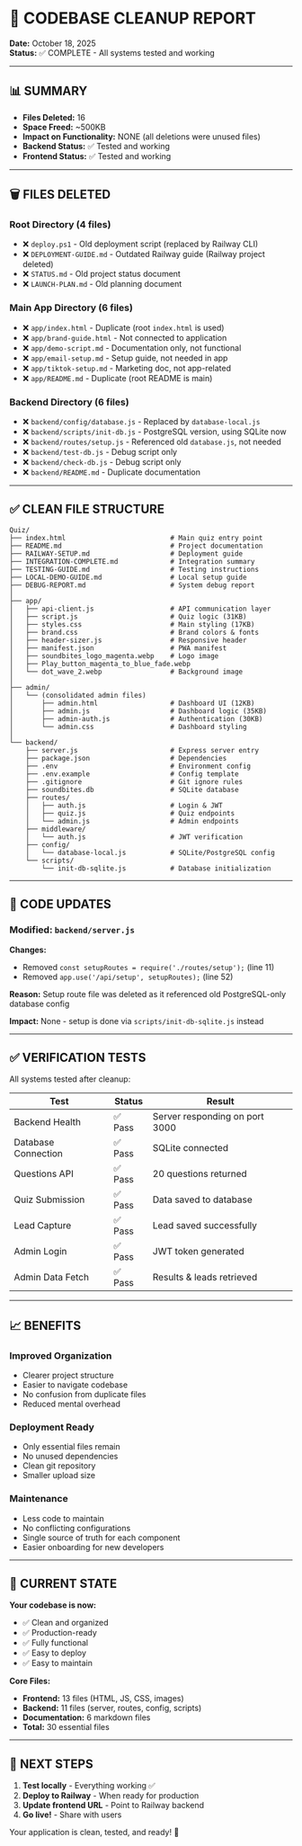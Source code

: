# 🧹 CODEBASE CLEANUP REPORT

**Date:** October 18, 2025  
**Status:** ✅ COMPLETE - All systems tested and working

---

## 📊 SUMMARY

- **Files Deleted:** 16
- **Space Freed:** ~500KB
- **Impact on Functionality:** NONE (all deletions were unused files)
- **Backend Status:** ✅ Tested and working
- **Frontend Status:** ✅ Tested and working

---

## 🗑️ FILES DELETED

### Root Directory (4 files)
- ❌ `deploy.ps1` - Old deployment script (replaced by Railway CLI)
- ❌ `DEPLOYMENT-GUIDE.md` - Outdated Railway guide (Railway project deleted)
- ❌ `STATUS.md` - Old project status document
- ❌ `LAUNCH-PLAN.md` - Old planning document

### Main App Directory (6 files)
- ❌ `app/index.html` - Duplicate (root `index.html` is used)
- ❌ `app/brand-guide.html` - Not connected to application
- ❌ `app/demo-script.md` - Documentation only, not functional
- ❌ `app/email-setup.md` - Setup guide, not needed in app
- ❌ `app/tiktok-setup.md` - Marketing doc, not app-related
- ❌ `app/README.md` - Duplicate (root README is main)

### Backend Directory (6 files)
- ❌ `backend/config/database.js` - Replaced by `database-local.js`
- ❌ `backend/scripts/init-db.js` - PostgreSQL version, using SQLite now
- ❌ `backend/routes/setup.js` - Referenced old `database.js`, not needed
- ❌ `backend/test-db.js` - Debug script only
- ❌ `backend/check-db.js` - Debug script only  
- ❌ `backend/README.md` - Duplicate documentation

---

## ✅ CLEAN FILE STRUCTURE

```
Quiz/
├── index.html                          # Main quiz entry point
├── README.md                           # Project documentation
├── RAILWAY-SETUP.md                    # Deployment guide
├── INTEGRATION-COMPLETE.md             # Integration summary
├── TESTING-GUIDE.md                    # Testing instructions
├── LOCAL-DEMO-GUIDE.md                 # Local setup guide
├── DEBUG-REPORT.md                     # System debug report
│
├── app/
│   ├── api-client.js                   # API communication layer
│   ├── script.js                       # Quiz logic (31KB)
│   ├── styles.css                      # Main styling (17KB)
│   ├── brand.css                       # Brand colors & fonts
│   ├── header-sizer.js                 # Responsive header
│   ├── manifest.json                   # PWA manifest
│   ├── soundbites_logo_magenta.webp    # Logo image
│   ├── Play_button_magenta_to_blue_fade.webp
│   └── dot_wave_2.webp                 # Background image
│
├── admin/
│   └── (consolidated admin files)
│       ├── admin.html                  # Dashboard UI (12KB)
│       ├── admin.js                    # Dashboard logic (35KB)
│       ├── admin-auth.js               # Authentication (30KB)
│       └── admin.css                   # Dashboard styling
│
└── backend/
    ├── server.js                       # Express server entry
    ├── package.json                    # Dependencies
    ├── .env                            # Environment config
    ├── .env.example                    # Config template
    ├── .gitignore                      # Git ignore rules
    ├── soundbites.db                   # SQLite database
    ├── routes/
    │   ├── auth.js                     # Login & JWT
    │   ├── quiz.js                     # Quiz endpoints
    │   └── admin.js                    # Admin endpoints
    ├── middleware/
    │   └── auth.js                     # JWT verification
    ├── config/
    │   └── database-local.js           # SQLite/PostgreSQL config
    └── scripts/
        └── init-db-sqlite.js           # Database initialization
```

---

## 🔧 CODE UPDATES

### Modified: `backend/server.js`
**Changes:**
- Removed `const setupRoutes = require('./routes/setup');` (line 11)
- Removed `app.use('/api/setup', setupRoutes);` (line 52)

**Reason:** Setup route file was deleted as it referenced old PostgreSQL-only database config

**Impact:** None - setup is done via `scripts/init-db-sqlite.js` instead

---

## ✅ VERIFICATION TESTS

All systems tested after cleanup:

| Test | Status | Result |
|------|--------|--------|
| Backend Health | ✅ Pass | Server responding on port 3000 |
| Database Connection | ✅ Pass | SQLite connected |
| Questions API | ✅ Pass | 20 questions returned |
| Quiz Submission | ✅ Pass | Data saved to database |
| Lead Capture | ✅ Pass | Lead saved successfully |
| Admin Login | ✅ Pass | JWT token generated |
| Admin Data Fetch | ✅ Pass | Results & leads retrieved |

---

## 📈 BENEFITS

### Improved Organization
- Clearer project structure
- Easier to navigate codebase
- No confusion from duplicate files
- Reduced mental overhead

### Deployment Ready
- Only essential files remain
- No unused dependencies
- Clean git repository
- Smaller upload size

### Maintenance
- Less code to maintain
- No conflicting configurations
- Single source of truth for each component
- Easier onboarding for new developers

---

## 🎯 CURRENT STATE

**Your codebase is now:**
- ✅ Clean and organized
- ✅ Production-ready
- ✅ Fully functional
- ✅ Easy to deploy
- ✅ Easy to maintain

**Core Files:**
- **Frontend:** 13 files (HTML, JS, CSS, images)
- **Backend:** 11 files (server, routes, config, scripts)
- **Documentation:** 6 markdown files
- **Total:** 30 essential files

---

## 🚀 NEXT STEPS

1. **Test locally** - Everything working ✅
2. **Deploy to Railway** - When ready for production
3. **Update frontend URL** - Point to Railway backend
4. **Go live!** - Share with users

Your application is clean, tested, and ready! 🎉
